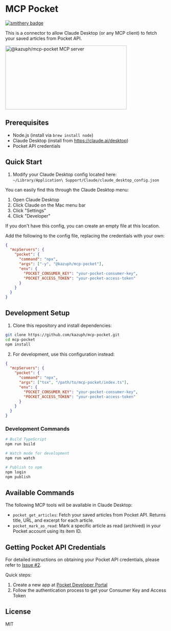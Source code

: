 # MCP Pocket
[![smithery badge](https://smithery.ai/badge/@kazuph/mcp-pocket)](https://smithery.ai/server/@kazuph/mcp-pocket)

This is a connector to allow Claude Desktop (or any MCP client) to fetch your saved articles from Pocket API.

<a href="https://glama.ai/mcp/servers/1e2o9ooltu"><img width="380" height="200" src="https://glama.ai/mcp/servers/1e2o9ooltu/badge" alt="@kazuph/mcp-pocket MCP server" /></a>

## Prerequisites
- Node.js (install via `brew install node`)
- Claude Desktop (install from https://claude.ai/desktop)
- Pocket API credentials

## Quick Start

1. Modify your Claude Desktop config located here:
`~/Library/Application\ Support/Claude/claude_desktop_config.json`

You can easily find this through the Claude Desktop menu:
1. Open Claude Desktop
2. Click Claude on the Mac menu bar
3. Click "Settings"
4. Click "Developer"

If you don't have this config, you can create an empty file at this location.

Add the following to the config file, replacing the credentials with your own:

```json
{
  "mcpServers": {
    "pocket": {
      "command": "npx",
      "args": ["-y", "@kazuph/mcp-pocket"],
      "env": {
        "POCKET_CONSUMER_KEY": "your-pocket-consumer-key",
        "POCKET_ACCESS_TOKEN": "your-pocket-access-token"
      }
    }
  }
}
```

## Development Setup

1. Clone this repository and install dependencies:
```bash
git clone https://github.com/kazuph/mcp-pocket.git
cd mcp-pocket
npm install
```

2. For development, use this configuration instead:
```json
{
  "mcpServers": {
    "pocket": {
      "command": "npx",
      "args": ["tsx", "/path/to/mcp-pocket/index.ts"],
      "env": {
        "POCKET_CONSUMER_KEY": "your-pocket-consumer-key",
        "POCKET_ACCESS_TOKEN": "your-pocket-access-token"
      }
    }
  }
}
```

### Development Commands

```bash
# Build TypeScript
npm run build

# Watch mode for development
npm run watch

# Publish to npm
npm login
npm publish
```

## Available Commands

The following MCP tools will be available in Claude Desktop:

- `pocket_get_articles`: Fetch your saved articles from Pocket API. Returns title, URL, and excerpt for each article.
- `pocket_mark_as_read`: Mark a specific article as read (archived) in your Pocket account using its item ID.

## Getting Pocket API Credentials

For detailed instructions on obtaining your Pocket API credentials, please refer to [Issue #2](https://github.com/kazuph/mcp-pocket/issues/2).

Quick steps:
1. Create a new app at [Pocket Developer Portal](https://getpocket.com/developer/apps/new)
2. Follow the authentication process to get your Consumer Key and Access Token

## License

MIT
